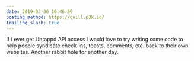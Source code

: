 ```yaml
---
date: 2019-03-30 16:46:59
posting_method: https://quill.p3k.io/
trailing_slash: true
---
```


If I ever get Untappd API access I would love to try writing some code to help people syndicate check-ins, toasts, comments, etc. back to their own websites. Another rabbit hole for another day.
